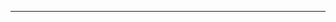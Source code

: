 <!--
CO_OP_TRANSLATOR_METADATA:
{
  "original_hash": "685f55cb07de19b52a30ce6e8b6d889e",
  "translation_date": "2025-08-28T21:17:14+00:00",
  "source_file": "03-CoreGenerativeAITechniques/README.md",
  "language_code": "lt"
}
-->


---

